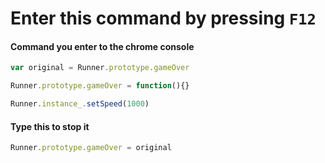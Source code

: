 # Enter this command by pressing `F12`
#### Command you enter to the chrome console 
```javascript
var original = Runner.prototype.gameOver
```

```javascript
Runner.prototype.gameOver = function(){}
```
```javascript
Runner.instance_.setSpeed(1000)
```
#### Type this to stop it
```javascript
Runner.prototype.gameOver = original
```
